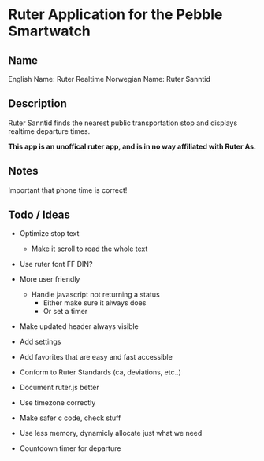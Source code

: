 # Ruter Application for the Pebble Smartwatch
## Name
English Name: Ruter Realtime
Norwegian Name: Ruter Sanntid

## Description
Ruter Sanntid finds the nearest public transportation stop and displays realtime departure times.

**This app is an unoffical ruter app, and is in no way affiliated with Ruter As.**

## Notes
Important that phone time is correct!

## Todo / Ideas

* Optimize stop text
	- Make it scroll to read the whole text 

* Use ruter font FF DIN?

* More user friendly
	- Handle javascript not returning a status
	  - Either make sure it always does
	  - Or set a timer

* Make updated header always visible

* Add settings

* Add favorites that are easy and fast accessible

* Conform to Ruter Standards (ca, deviations, etc..)

* Document ruter.js better

* Use timezone correctly

* Make safer c code, check stuff

* Use less memory, dynamicly allocate just what we need

* Countdown timer for departure